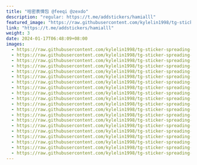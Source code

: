 ```yaml
---
title: "哈密表情包 @feeqi @zexdo"
description: "regular: https://t.me/addstickers/hamialll"
featured_image: "https://raw.githubusercontent.com/kylelin1998/tg-sticker-spreading-worldwide-images/main/img/6da3faad-2262-4094-8e6b-46016fcaa967.jpg"
link: "https://t.me/addstickers/hamialll"
weight: 3
date: 2024-01-17T06:48:09+08:00
images:
  - https://raw.githubusercontent.com/kylelin1998/tg-sticker-spreading-worldwide-images/main/img/6da3faad-2262-4094-8e6b-46016fcaa967.jpg
  - https://raw.githubusercontent.com/kylelin1998/tg-sticker-spreading-worldwide-images/main/img/6ec4eacd-8b5e-4ce1-81b1-c52d077df23a.jpg
  - https://raw.githubusercontent.com/kylelin1998/tg-sticker-spreading-worldwide-images/main/img/c91c5c1a-9ab2-48bc-af8d-3c3345050d2f.jpg
  - https://raw.githubusercontent.com/kylelin1998/tg-sticker-spreading-worldwide-images/main/img/c043f419-f1da-4d7f-ad0d-5c2a74352e91.jpg
  - https://raw.githubusercontent.com/kylelin1998/tg-sticker-spreading-worldwide-images/main/img/501b88c9-f348-43d0-bf89-a4c4686064af.jpg
  - https://raw.githubusercontent.com/kylelin1998/tg-sticker-spreading-worldwide-images/main/img/867ac807-a3fe-4e04-9ca2-3ea3949fc9b1.jpg
  - https://raw.githubusercontent.com/kylelin1998/tg-sticker-spreading-worldwide-images/main/img/7e841bde-fbc2-4490-bed4-7d9b1066042b.jpg
  - https://raw.githubusercontent.com/kylelin1998/tg-sticker-spreading-worldwide-images/main/img/a3a048bb-4076-455a-8f9b-5ccccf5fda20.jpg
  - https://raw.githubusercontent.com/kylelin1998/tg-sticker-spreading-worldwide-images/main/img/67373c1e-8a76-470d-abe4-2f5868b9ab15.jpg
  - https://raw.githubusercontent.com/kylelin1998/tg-sticker-spreading-worldwide-images/main/img/f7fd4b78-0450-4a75-8691-18965cfd7a5b.jpg
  - https://raw.githubusercontent.com/kylelin1998/tg-sticker-spreading-worldwide-images/main/img/4d8e8524-8ba6-4a15-a44e-0221e2a8ba95.jpg
  - https://raw.githubusercontent.com/kylelin1998/tg-sticker-spreading-worldwide-images/main/img/59b1eff8-45ea-4fc3-9f42-7691b286d45a.jpg
  - https://raw.githubusercontent.com/kylelin1998/tg-sticker-spreading-worldwide-images/main/img/e2479671-6ac5-484e-a288-8bbce5ee71d4.jpg
  - https://raw.githubusercontent.com/kylelin1998/tg-sticker-spreading-worldwide-images/main/img/3edb3e78-bd74-4ef8-99f4-e532a1d8da46.jpg
  - https://raw.githubusercontent.com/kylelin1998/tg-sticker-spreading-worldwide-images/main/img/4f3c0688-f2a1-4415-9dee-747b41dab976.jpg
  - https://raw.githubusercontent.com/kylelin1998/tg-sticker-spreading-worldwide-images/main/img/18b70425-d28c-446a-9839-86b5ce97dd42.jpg
  - https://raw.githubusercontent.com/kylelin1998/tg-sticker-spreading-worldwide-images/main/img/80b1eacd-b161-414f-9930-f3b0fe67c348.jpg
  - https://raw.githubusercontent.com/kylelin1998/tg-sticker-spreading-worldwide-images/main/img/a84e5b74-4875-440b-8198-b415ebf5a414.jpg
  - https://raw.githubusercontent.com/kylelin1998/tg-sticker-spreading-worldwide-images/main/img/a25cf9c7-52dc-48d7-bbc7-fa9b8c291d7c.jpg
  - https://raw.githubusercontent.com/kylelin1998/tg-sticker-spreading-worldwide-images/main/img/5fac129e-2655-404e-bbd4-5c01f2000232.jpg
---
```


